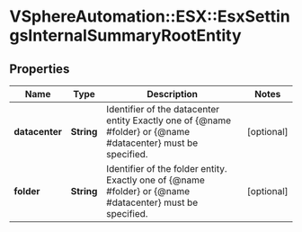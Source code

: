 # VSphereAutomation::ESX::EsxSettingsInternalSummaryRootEntity

## Properties
Name | Type | Description | Notes
------------ | ------------- | ------------- | -------------
**datacenter** | **String** | Identifier of the datacenter entity Exactly one of {@name #folder} or {@name #datacenter} must be specified. | [optional] 
**folder** | **String** | Identifier of the folder entity. Exactly one of {@name #folder} or {@name #datacenter} must be specified. | [optional] 


